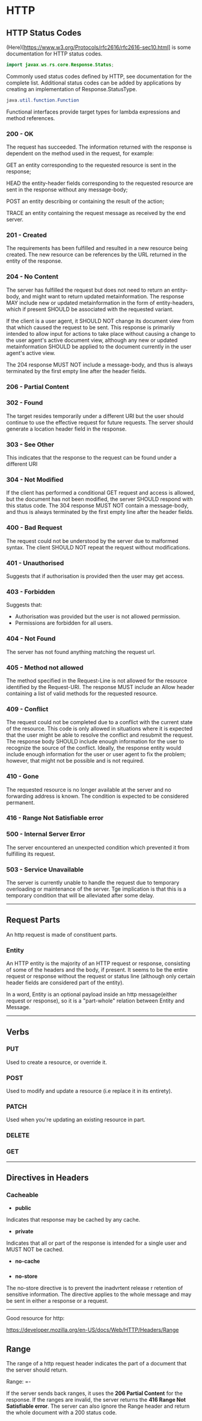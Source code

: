 # HTTP

## HTTP Status Codes

(Here)[https://www.w3.org/Protocols/rfc2616/rfc2616-sec10.html] is some documentation for HTTP status codes.

```Java
import javax.ws.rs.core.Response.Status;
```

Commonly used status codes defined by HTTP, see documentation for the complete list. Additional status codes can be added by applications by creating an implementation of Response.StatusType.

```Java
java.util.function.Function
```

Functional interfaces provide target types for lambda expressions and method references.

### 200 - OK

The request has succeeded. The information returned with the response is dependent on the method used in the request, for example:

GET an entity corresponding to the requested resource is sent in the response;

HEAD the entity-header fields corresponding to the requested resource are sent in the response without any message-body;

POST an entity describing or containing the result of the action;

TRACE an entity containing the request message as received by the end server.

### 201 - Created

The requirements has been fulfilled and resulted in a new resource being created. The new resource can be references by the URL returned in the entity of the response.

### 204 - No Content

The server has fulfilled the request but does not need to return an entity-body, and might want to return updated metainformation. The response MAY include new or updated metainformation in the form of entity-headers, which if present SHOULD be associated with the requested variant.

If the client is a user agent, it SHOULD NOT change its document view from that which caused the request to be sent. This response is primarily intended to allow input for actions to take place without causing a change to the user agent's active document view, although any new or updated metainformation SHOULD be applied to the document currently in the user agent's active view.

The 204 response MUST NOT include a message-body, and thus is always terminated by the first empty line after the header fields.

### 206 - Partial Content

### 302 - Found

The target resides temporarily under a different URI but the user should continue to use the effective request for future requests. The server should generate a location header field in the response.

### 303 - See Other

This indicates that the response to the request can be found under a different URI

### 304 - Not Modified

If the client has performed a conditional GET request and access is allowed, but the document has not been modified, the server SHOULD respond with this status code. The 304 response MUST NOT contain a message-body, and thus is always terminated by the first empty line after the header fields.

### 400 - Bad Request

The request could not be understood by the server due to malformed syntax. The client SHOULD NOT repeat the request without modifications.

### 401 - Unauthorised

Suggests that if authorisation is provided then the user may get access.

### 403 - Forbidden

Suggests that:

* Authorisation was provided but the user is not allowed permission.
* Permissions are forbidden for all users.

### 404 - Not Found

The server has not found anything matching the request url.

### 405 - Method not allowed

The method specified in the Request-Line is not allowed for the resource identified by the Request-URI. The response MUST include an Allow header containing a list of valid methods for the requested resource.

### 409 - Conflict

The request could not be completed due to a conflict with the current state of the resource. This code is only allowed in situations where it is expected that the user might be able to resolve the conflict and resubmit the request. The response body SHOULD include enough information for the user to recognize the source of the conflict. Ideally, the response entity would include enough information for the user or user agent to fix the problem; however, that might not be possible and is not required.

### 410 - Gone

The requested resource is no longer available at the server and no forwarding address is known. The condition is expected to be considered permanent.

### 416 - Range Not Satisfiable error

### 500 - Internal Server Error

The server encountered an unexpected condition which prevented it from fulfilling its request.

### 503 - Service Unavailable

The server is currently unable to handle the request due to temporary overloading or maintenance of the server. Tge implication is that this is a temporary condition that will be alleviated after some delay.

---


## Request Parts

An http request is made of constituent parts.

### Entity

An HTTP entity is the majority of an HTTP request or response, consisting of some of the headers and the body, if present. It seems to be the entire request or response without the request or status line (although only certain header fields are considered part of the entity).

In a word, Entity is an optional payload inside an http message(either request or response), so it is a "part-whole" relation between Entity and Message.


---


## Verbs

### PUT

Used to create a resource, or override it.

### POST

Used to modify and update a resource (i.e replace it in its entirety).

### PATCH

Used when you're updating an existing resource in part.

### DELETE

### GET


---


## Directives in Headers

### Cacheable

* **public**

Indicates that response may be cached by any cache.

* **private**

Indicates that all or part of the response is intended for a single user and MUST NOT be cached.

* **no-cache**

###

* **no-store**

The no-store directive is to prevent the inadvrtent release r retention of sensitive information. The directive applies to the whole message and may be sent in either a response or a request.



---

Good resource for http:

https://developer.mozilla.org/en-US/docs/Web/HTTP/Headers/Range

## Range

The range of a http request header indicates the part of a document that the server should return.

Range: <unit>=<range-start>-

If the server sends back ranges, it uses the **206 Partial Content** for the response. If the ranges are invalid, the server returns the **416 Range Not Satisfiable error**. The server can also ignore the Range header and return the whole document with a 200 status code.
